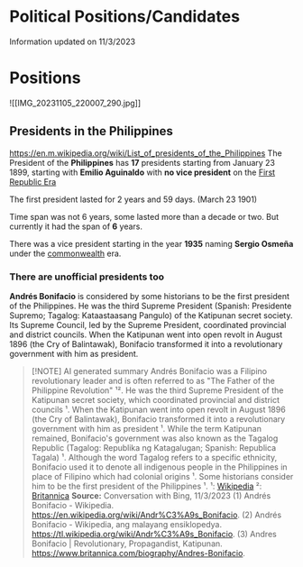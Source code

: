# Political Positions/Candidates
Information updated on 11/3/2023

# Positions

![[IMG_20231105_220007_290.jpg]]
## Presidents in the Philippines
https://en.m.wikipedia.org/wiki/List_of_presidents_of_the_Philippines
The President of the **Philippines** has **17** presidents starting from January 23 1899, starting with **Emilio Aguinaldo** with **no vice president** on the [First Republic Era](https://en.m.wikipedia.org/wiki/First_Philippine_Republic) 

The first president lasted for 2 years and 59 days. (March 23 1901)

Time span was not 6 years, some lasted more than a decade or two. But currently it had the span of **6** years.

There was a vice president starting in the year **1935** naming **Sergio Osmeña** under the [commonwealth](https://en.m.wikipedia.org/wiki/Commonwealth_of_the_Philippines) era.
### There are unofficial presidents too
**Andrés Bonifacio** is considered by some historians to be the first president of the Philippines. He was the third Supreme President (Spanish: Presidente Supremo; Tagalog: Kataastaasang Pangulo) of the Katipunan secret society. Its Supreme Council, led by the Supreme President, coordinated provincial and district councils. When the Katipunan went into open revolt in August 1896 (the Cry of Balintawak), Bonifacio transformed it into a revolutionary government with him as president. 

> [!NOTE] AI generated summary
Andrés Bonifacio was a Filipino revolutionary leader and is often referred to as "The Father of the Philippine Revolution" ¹². He was the third Supreme President of the Katipunan secret society, which coordinated provincial and district councils ¹. When the Katipunan went into open revolt in August 1896 (the Cry of Balintawak), Bonifacio transformed it into a revolutionary government with him as president ¹. While the term Katipunan remained, Bonifacio's government was also known as the Tagalog Republic (Tagalog: Republika ng Katagalugan; Spanish: Republica Tagala) ¹. Although the word Tagalog refers to a specific ethnicity, Bonifacio used it to denote all indigenous people in the Philippines in place of Filipino which had colonial origins ¹. Some historians consider him to be the first president of the Philippines ¹.
¹: [Wikipedia](https://en.wikipedia.org/wiki/Andr%C3%A9s_Bonifacio)
²: [Britannica](https://www.britannica.com/biography/Andres-Bonifacio)
**Source:** Conversation with Bing, 11/3/2023
(1) Andrés Bonifacio - Wikipedia. https://en.wikipedia.org/wiki/Andr%C3%A9s_Bonifacio.
(2) Andrés Bonifacio - Wikipedia, ang malayang ensiklopedya. https://tl.wikipedia.org/wiki/Andr%C3%A9s_Bonifacio.
(3) Andres Bonifacio | Revolutionary, Propagandist, Katipunan. https://www.britannica.com/biography/Andres-Bonifacio.
